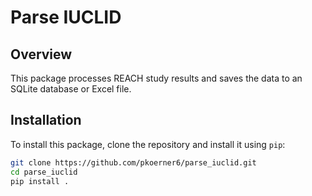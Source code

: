 # Parse IUCLID

## Overview

This package processes REACH study results and saves the data to an SQLite database or Excel file.

## Installation

To install this package, clone the repository and install it using `pip`:

```bash
git clone https://github.com/pkoerner6/parse_iuclid.git
cd parse_iuclid
pip install .
